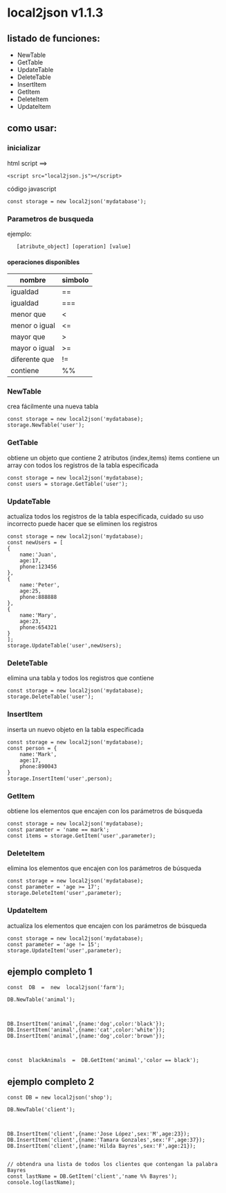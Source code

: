 # local2json v1.1.3

## listado de funciones:

 - NewTable
 - GetTable
 - UpdateTable
 - DeleteTable
 - InsertItem
 - GetItem
 - DeleteItem
 - UpdateItem

## como usar:
### inicializar
html script ==>

    <script src="local2json.js"></script>

código javascript

    const storage = new local2json('mydatabase');

   ### Parametros de busqueda
   ejemplo:
   
       [atribute_object] [operation] [value]


#### operaciones disponibles
|nombre| simbolo |
|--|--|
| igualdad | == |
| igualdad | === |
| menor que | < |
| menor o igual|<= |
|mayor que| >|
|mayor o igual| >= |
|diferente que| !=|
|contiene | %% |

### NewTable
crea fácilmente una nueva tabla

    const storage = new local2json('mydatabase);
    storage.NewTable('user');

### GetTable
obtiene un objeto que contiene 2 atributos (index,items) items contiene un array con todos los registros de la tabla especificada

    const storage = new local2json('mydatabase);
    const users = storage.GetTable('user');

### UpdateTable
actualiza todos los registros de la tabla especificada, cuidado su uso incorrecto puede hacer que se eliminen los registros

    const storage = new local2json('mydatabase);
    const newUsers = [
    {
	    name:'Juan',
	    age:17,
	    phone:123456
    },
    {
	    name:'Peter',
	    age:25,
	    phone:888888
    },
    {
	    name:'Mary',
	    age:23,
	    phone:654321
    }
    ];
    storage.UpdateTable('user',newUsers);

### DeleteTable
elimina una tabla y todos los registros que contiene

    const storage = new local2json('mydatabase);
    storage.DeleteTable('user');

### InsertItem
inserta un nuevo objeto en la tabla especificada

    const storage = new local2json('mydatabase);
    const person = {
	    name:'Mark',
	    age:17,
	    phone:890043
    }
    storage.InsertItem('user',person);


### GetItem
obtiene los elementos que encajen con los parámetros de búsqueda

    const storage = new local2json('mydatabase);
    const parameter = 'name == mark';
    const items = storage.GetItem('user',parameter);
    
### DeleteItem
elimina los elementos que encajen con los parámetros de búsqueda

	const storage = new local2json('mydatabase);
    const parameter = 'age >= 17';
    storage.DeleteItem('user',parameter);

### UpdateItem
actualiza los elementos que encajen con los parámetros de búsqueda

	const storage = new local2json('mydatabase);
    const parameter = 'age != 15';
    storage.UpdateItem('user',parameter);

## ejemplo completo 1

    const  DB  =  new  local2json('farm');
    
    DB.NewTable('animal');
    
      
    
    DB.InsertItem('animal',{name:'dog',color:'black'});
    DB.InsertItem('animal',{name:'cat',color:'white'});
    DB.InsertItem('animal',{name:'dog',color:'brown'});
    
      
    
    const  blackAnimals  =  DB.GetItem('animal','color == black');
    
    

## ejemplo completo 2
    const DB = new local2json('shop');
    
    DB.NewTable('client');
    
      
    
    DB.InsertItem('client',{name:'Jose López',sex:'M',age:23});
    DB.InsertItem('client',{name:'Tamara Gonzales',sex:'F',age:37});
    DB.InsertItem('client',{name:'Hilda Bayres',sex:'F',age:21});
    
      
    // obtendra una lista de todos los clientes que contengan la palabra Bayres
    const lastName = DB.GetItem('client','name %% Bayres');
    console.log(lastName);